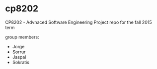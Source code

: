 # cp8202
CP8202 - Advnaced Software Engineering Project repo for the fall 2015 term



group members:

* Jorge
* Sorrur
* Jaspal
* Sokratis
